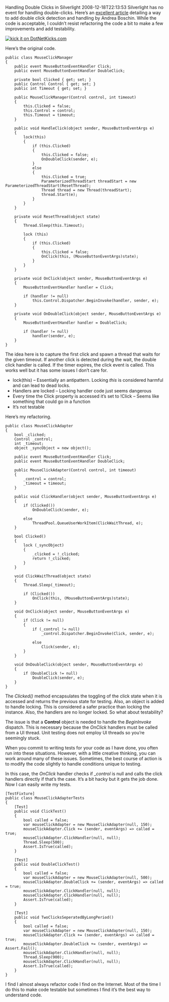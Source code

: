 Handling Double Clicks in Silverlight
2008-12-18T22:13:53
Silverlight has no event for handling double-clicks. Here’s an [excellent article](http://weblogs.asp.net/aboschin/archive/2008/03/17/silverlight-2-0-a-double-click-manager.aspx) detailing a way to add double click detection and handling by Andrea Boschin. While the code is acceptable, I couldn’t resist refactoring the code a bit to make a few improvements and add testability.

[![kick it on DotNetKicks.com](http://www.dotnetkicks.com/Services/Images/KickItImageGenerator.ashx?url=http%3a%2f%2fblueonionsoftware.com%2fblog.aspx%3fp%3da9f50eb2-4c32-4be5-a71d-3fc75a785787)](http://www.dotnetkicks.com/kick/?url=http%3a%2f%2fblueonionsoftware.com%2fblog.aspx%3fp%3da9f50eb2-4c32-4be5-a71d-3fc75a785787)

Here’s the original code.
    
    public class MouseClickManager
    {
        public event MouseButtonEventHandler Click;
        public event MouseButtonEventHandler DoubleClick;
    
        private bool Clicked { get; set; }
        public Control Control { get; set; }
        public int Timeout { get; set; }
    
        public MouseClickManager(Control control, int timeout)
        {
            this.Clicked = false;
            this.Control = control;
            this.Timeout = timeout;
        }
    
        public void HandleClick(object sender, MouseButtonEventArgs e)
        {
            lock(this)
            {
                if (this.Clicked)
                {
                    this.Clicked = false;
                    OnDoubleClick(sender, e);
                }
                else
                {
                    this.Clicked = true;
                    ParameterizedThreadStart threadStart = new ParameterizedThreadStart(ResetThread);
                    Thread thread = new Thread(threadStart);
                    thread.Start(e);
                }
            }
        }
    
        private void ResetThread(object state)
        {
            Thread.Sleep(this.Timeout);
    
            lock (this)
            {
                if (this.Clicked)
                {
                    this.Clicked = false;
                    OnClick(this, (MouseButtonEventArgs)state);
                }
            }
        }
    
        private void OnClick(object sender, MouseButtonEventArgs e)
        {
            MouseButtonEventHandler handler = Click;
    
            if (handler != null)
                this.Control.Dispatcher.BeginInvoke(handler, sender, e);
        }
    
        private void OnDoubleClick(object sender, MouseButtonEventArgs e)
        {
            MouseButtonEventHandler handler = DoubleClick;
    
            if (handler != null)
                handler(sender, e);
        }
    }

The idea here is to capture the first click and spawn a thread that waits for the given timeout. If another click is detected during the wait, the double click handler is called. If the timer expires, the click event is called. This works well but it has some issues I don’t care for.

  * lock(this) – Essentially an antipattern. Locking _this_ is considered harmful and can lead to dead locks. 
  * Handlers are locked – Locking handler code just seems dangerous 
  * Every time the Click property is accessed it’s set to !Click – Seems like something that could go in a function 
  * It’s not testable 

Here’s my refactoring.
    
    public class MouseClickAdapter
    {
        bool _clicked;
        Control _control;
        int _timeout;
        object _syncObject = new object();
    
        public event MouseButtonEventHandler Click;
        public event MouseButtonEventHandler DoubleClick;
    
        public MouseClickAdapter(Control control, int timeout)
        {
            _control = control;
            _timeout = timeout;
        }
    
        public void ClickHandler(object sender, MouseButtonEventArgs e)
        {
            if (Clicked())
                OnDoubleClick(sender, e);
    
            else
                ThreadPool.QueueUserWorkItem(ClickWaitThread, e);
        }
    
        bool Clicked()
        {
            lock (_syncObject)
            {
                _clicked = !_clicked;
                return !_clicked;
            }
        }
    
        void ClickWaitThread(object state)
        {
            Thread.Sleep(_timeout);
    
            if (Clicked())
                OnClick(this, (MouseButtonEventArgs)state);
        }
    
        void OnClick(object sender, MouseButtonEventArgs e)
        {
            if (Click != null)
            {
                if (_control != null)
                    _control.Dispatcher.BeginInvoke(Click, sender, e);
    
                else
                    Click(sender, e);
            }
        }
    
        void OnDoubleClick(object sender, MouseButtonEventArgs e)
        {
            if (DoubleClick != null)
                DoubleClick(sender, e);
        }
    }

The _Clicked()_ method encapsulates the toggling of the click state when it is accessed and returns the previous state for testing. Also, an object is added to handle locking. This is considered a safer practice than locking the instance. Also, the handlers are no longer locked. So what about testability?

The issue is that a **Control** object is needed to handle the _BeginInvoke_ dispatch. This is necessary because the _OnClick_ handlers must be called from a UI thread. Unit testing does not employ UI threads so you’re seemingly stuck.

When you commit to writing tests for your code as I have done, you often run into these situations. However, with a little creative thinking, you can work around many of these issues. Sometimes, the best course of action is to modify the code slightly to handle conditions unique to testing.

In this case, the _OnClick_ handler checks if __control_ is null and calls the click handlers directly if that’s the case. It’s a bit hacky but it gets the job done. Now I can easily write my tests.
    
    [TestFixture]
    public class MouseClickAdapterTests
    {
        [Test]
        public void ClickTest()
        {
            bool called = false;
            var mouseClickAdapter = new MouseClickAdapter(null, 150);
            mouseClickAdapter.Click += (sender, eventArgs) => called = true;
            mouseClickAdapter.ClickHandler(null, null);
            Thread.Sleep(500);
            Assert.IsTrue(called);
        }
    
        [Test]
        public void DoubleClickTest()
        {
            bool called = false;
            var mouseClickAdapter = new MouseClickAdapter(null, 500);
            mouseClickAdapter.DoubleClick += (sender, eventArgs) => called = true;
            mouseClickAdapter.ClickHandler(null, null);
            mouseClickAdapter.ClickHandler(null, null);
            Assert.IsTrue(called);
        }
    
        [Test]
        public void TwoClicksSeperatedByLongPeriod()
        {
            bool called = false;
            var mouseClickAdapter = new MouseClickAdapter(null, 150);
            mouseClickAdapter.Click += (sender, eventArgs) => called = true;
            mouseClickAdapter.DoubleClick += (sender, eventArgs) => Assert.Fail();
            mouseClickAdapter.ClickHandler(null, null);
            Thread.Sleep(900);
            mouseClickAdapter.ClickHandler(null, null);
            Assert.IsTrue(called);
        }
    }

I find I almost always refactor code I find on the Internet. Most of the time I do this to make code testable but sometimes I find it’s the best way to understand code.

